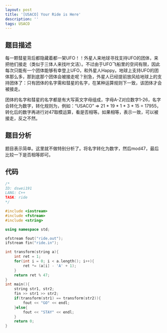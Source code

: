 ```yaml
---
layout: post
title: '[USACO] Your Ride is Here'
description: ''
tags: USACO
---
```


## 题目描述

每一颗彗星背后都隐藏着都一架UFO！！外星人来地球寻找支持UFO的团体，来把他们接走（类似于三体人来找叶文洁）。不过由于UFO飞船里的空间有限，因此每次只能有一个团体能够有幸登上UFO，和外星人Happy。地球上支持UFO的团体那么多，那到底那个团体会被接走呢？别急，外星人已经提前放风给地球上的支持团体了：只有团体的名字需和彗星的名字，在某种运算规则下一致，该团体才会被接走。

团体的名字和彗星的名字都是有大写英文字母组成，字母A-Z对应数字1-26，名字会转化为数字，转化规则为，例如：“USACO” => 21 * 19 * 1 * 3 * 15 = 17955，转化后的数字再进行对47取模运算，看是否相等。如果相等，表示一致，可以被接走，反之不然。

## 题目分析

题目表示简单。这里就不做特别分析了。将名字转化为数字，然后mod47，最后比较一下是否相等即可。

## 代码

```c++
/*
ID: dswei191
LANG: C++
TASK: ride
*/

#include <iostream>
#include <fstream>
#include <string>

using namespace std;

ofstream fout("ride.out");
ifstream fin("ride.in");

int transform(string a){
    int ret = 1;
    for(int i = 0; i < a.length(); i++){
        ret *= (a[i] - 'A' + 1);
    }
    return ret % 47;
}
int main(){
    string str1, str2;
    fin >> str1 >> str2;
    if(transform(str1) == transform(str2)){
        fout << "GO" << endl;
    }else{
        fout << "STAY" << endl;
    }
    return 0;
}
```
